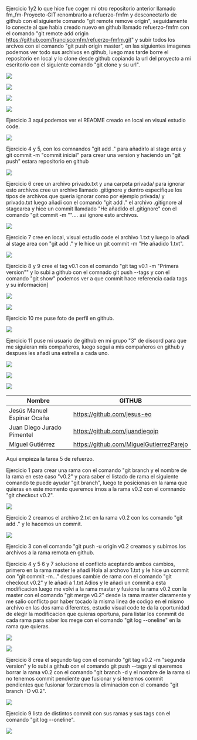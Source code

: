 Ejercicio 1y2 lo que hice fue coger mi otro repositorio anterior llamado fm_fm-Proyecto-GIT renombrarlo a refuerzo-fmfm y desconectarlo de github con el siguiente comando "git remote remove origin", seguidamente lo conecte al que habia creado nuevo en github llamado refuerzo-fmfm con el comando "git remote add origin https://github.com/franciscomfm/refuerzo-fmfm.git" y subir todos los arcivos con el comando "git push origin master", en las siguientes imagenes podemos ver todo sus archivos en github, luego mas tarde borre el repositorio en local y lo clone desde github copiando la url del proyecto a mi escritorio con el siguiente comando "git clone y su url".


![](https://github.com/franciscomfm/refuerzo-fmfm/blob/master/imagenes%20para%20tarea%204y5%20refurzo/Tarea%204.%20Refuerzo%20github/Captura%20de%20pantalla%202021-02-16%20153218.png)


![](https://github.com/franciscomfm/refuerzo-fmfm/blob/master/imagenes%20para%20tarea%204y5%20refurzo/Tarea%204.%20Refuerzo%20github/Captura%20de%20pantalla%202021-02-16%20131349.png)


![](https://github.com/franciscomfm/refuerzo-fmfm/blob/master/imagenes%20para%20tarea%204y5%20refurzo/Tarea%204.%20Refuerzo%20github/1.png)

![](https://github.com/franciscomfm/refuerzo-fmfm/blob/master/imagenes%20para%20tarea%204y5%20refurzo/Tarea%204.%20Refuerzo%20github/2.jpg)



Ejercicio 3 aquí podemos ver el README creado en local en visual estudio code.


![](https://github.com/franciscomfm/refuerzo-fmfm/blob/master/imagenes%20para%20tarea%204y5%20refurzo/Tarea%204.%20Refuerzo%20github/3.png)


Ejercicio 4 y 5, con los comnandos "git add ." para añadirlo al stage area y git commit -m "commit inicial" para crear una version y haciendo un "git push" estara repositorio en github


![](https://github.com/franciscomfm/refuerzo-fmfm/blob/master/imagenes%20para%20tarea%204y5%20refurzo/Tarea%204.%20Refuerzo%20github/7.png)

Ejercicio 6 cree un archivo privado.txt y una carpeta privada/ para ignorar esto archivos cree un archivo llamado .gitignore y dentro especifique los tipos de archivos que queria ignorar como por ejemplo privada/ y privado.txt luego añadi con el comando "git add ." el archivo .gitignore al stagearea y hice un commit llamdado "He añadido el .gitignore" con el comando "git commit -m "".... así ignore esto archivos.


![](https://github.com/franciscomfm/refuerzo-fmfm/blob/master/imagenes%20para%20tarea%204y5%20refurzo/Tarea%204.%20Refuerzo%20github/11.png)


Ejercicio 7 cree en local, visual estudio code el archivo 1.txt y luego lo añadi al stage area con "git add ." y le hice un git commit -m "He añadido 1.txt".


![](https://github.com/franciscomfm/refuerzo-fmfm/blob/master/imagenes%20para%20tarea%204y5%20refurzo/Tarea%204.%20Refuerzo%20github/12.png)


Ejercicio 8 y 9 cree el tag v0.1 con el comando "git tag v0.1 -m "Primera version"" y lo subi a github con el comnado git push --tags y con el comando "git show" podemos ver a que commit hace referencia cada tags y su información]



![](https://github.com/franciscomfm/refuerzo-fmfm/blob/master/imagenes%20para%20tarea%204y5%20refurzo/Tarea%204.%20Refuerzo%20github/13.png)


![](https://github.com/franciscomfm/refuerzo-fmfm/blob/master/imagenes%20para%20tarea%204y5%20refurzo/Tarea%204.%20Refuerzo%20github/Captura%20de%20pantalla%202021-02-16%20132228.png)


Ejercicio 10 me puse foto de perfil en github.


![](https://github.com/franciscomfm/refuerzo-fmfm/blob/master/imagenes%20para%20tarea%204y5%20refurzo/Tarea%204.%20Refuerzo%20github/16.jpg)


Ejercicio 11 puse mi usuario de github en mi grupo "3" de discord para que me siguieran mis compañeros, luego segui a mis compañeros en github y despues les añadi una estrella a cada uno.


![](https://github.com/franciscomfm/refuerzo-fmfm/blob/master/imagenes%20para%20tarea%204y5%20refurzo/Tarea%204.%20Refuerzo%20github/17.jpg)


![](https://github.com/franciscomfm/refuerzo-fmfm/blob/master/imagenes%20para%20tarea%204y5%20refurzo/Tarea%204.%20Refuerzo%20github/18.jpg)



![](https://github.com/franciscomfm/refuerzo-fmfm/blob/master/imagenes%20para%20tarea%204y5%20refurzo/Tarea%204.%20Refuerzo%20github/19.png)



Nombre | GITHUB
------ | ------
Jesús Manuel Espinar Ocaña | https://github.com/jesus-eo
Juan Diego Jurado Pimentel | https://github.com/juandiegojp
Miguel Gutiérrez | https://github.com/MiguelGutierrezParejo



Aqui empieza la tarea 5 de refuerzo.


Ejercicio 1 para crear una rama con el comando "git branch y el nombre de la rama en este caso "v0.2" y para saber el listado de rama el siguiente comando te puede ayudar "git branch", luego te posicionas en la rama que quieras en este momento queremos irnos a la rama v0.2 con el comnando "git  checkout v0.2".


![](https://github.com/franciscomfm/refuerzo-fmfm/blob/master/imagenes%20para%20tarea%204y5%20refurzo/Tarea%205.%20Refuerzo%20github/0.png)


Ejercicio 2 creamos el archivo 2.txt en la rama v0.2 con los comando "git add ." y le hacemos un commit.


![](https://github.com/franciscomfm/refuerzo-fmfm/blob/master/imagenes%20para%20tarea%204y5%20refurzo/Tarea%205.%20Refuerzo%20github/2.png)


Ejercicio 3 con el comando "git push -u origin v0.2 creamos y subimos los archivos a la rama remota en github.


Ejercicio 4 y 5 6 y 7 solucione el conflicto aceptando ambos cambios, primero en la rama master le añadi Hola al archovo 1.txt y le hice un commit con "git commit -m..." despues cambie de rama con el comando "git checkout v0.2" y le añadi a 1.txt Adios y le añadi un commit a esta modificacion luego me volvi a la rama master y fusione la rama v0.2 con la master con el comando "git merge v0.2" desde la rama master claramente y me salio conflicto por haber tocado la misma linea de codigo en el mismo archivo en las dos rama diferentes, estudio visual code te da la oportunidad de elegir la modificacion que quieras oportuna, para listar los conmmit de cada rama para saber los mege con el comando "git log --oneline" en la rama que quieras.


![](https://github.com/franciscomfm/refuerzo-fmfm/blob/master/imagenes%20para%20tarea%204y5%20refurzo/Tarea%205.%20Refuerzo%20github/8.png)

![](https://github.com/franciscomfm/refuerzo-fmfm/blob/master/imagenes%20para%20tarea%204y5%20refurzo/Tarea%205.%20Refuerzo%20github/5.jpg)


Ejercicio 8 crea el segundo tag con el comando "git tag v0.2 -m "segunda version" y lo subi a github con el comando git push --tags y si queremos borrar la rama v0.2 con el comando "git branch -d y el nombre de la rama si no tenemos commit pendiente que fusionar y si tenemos commit pendientes que fusionar forzaremos la eliminación con el comando "git branch -D v0.2".


![](https://github.com/franciscomfm/refuerzo-fmfm/blob/master/imagenes%20para%20tarea%204y5%20refurzo/Tarea%205.%20Refuerzo%20github/13.png)


Ejercicio 9 lista de distintos commit con sus ramas y sus tags con el comando "git log --oneline".

![](https://github.com/franciscomfm/refuerzo-fmfm/blob/master/imagenes%20para%20tarea%204y5%20refurzo/Tarea%205.%20Refuerzo%20github/Captura%20de%20pantalla%202021-02-18%20135254.png)